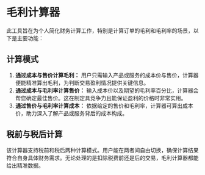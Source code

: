 # 毛利计算器
此工具旨在为个人简化财务计算工作，特别是计算订单的毛利和毛利率的场景，以下是主要功能：
## 计算模式
1. **通过成本与售价计算毛利：** 用户只需输入产品或服务的成本价与售价，计算器便能精准算出毛利，为判断交易盈利情况提供关键信息。
2. **通过成本与毛利率计算售价：** 输入成本价以及期望的毛利率百分比，计算器会帮您确定最佳售价。这在制定具竞争力且能保证盈利的价格时非常实用。
3. **通过售价与毛利率计算成本：** 依据给定的售价和毛利率，计算器可算出成本价，助力深入了解产品或服务背后的成本构成。
## 税前与税后计算
该计算器支持税前和税后两种计算模式。用户能在两者间自由切换，确保计算结果符合自身具体财务需求。无论处理的是扣除税费前还是后的交易，毛利计算器都能给出精准数据。
